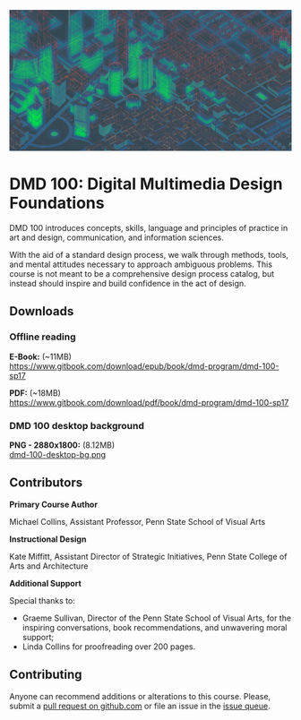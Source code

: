 ![dmd 100 course background art](/assets/dmd100-bg-compressed-cropped.jpg)

# DMD 100: Digital Multimedia Design Foundations

DMD 100 introduces concepts, skills, language and principles of practice in art and design, communication, and information sciences.

With the aid of a standard design process, we walk through methods, tools, and mental attitudes necessary to approach ambiguous problems. This course is not meant to be a comprehensive design process catalog, but instead should inspire and build confidence in the act of design.

## Downloads

### Offline reading

**E-Book:** (~11MB)  
https://www.gitbook.com/download/epub/book/dmd-program/dmd-100-sp17 

**PDF:** (~18MB)  
https://www.gitbook.com/download/pdf/book/dmd-program/dmd-100-sp17

### DMD 100 desktop background

**PNG - 2880x1800:** (8.12MB)  
[dmd-100-desktop-bg.png](https://github.com/dmd-program/dmd-course-graphics/blob/master/dmd-100-desktop-bg.png?raw=true) 

## Contributors

**Primary Course Author**

Michael Collins, Assistant Professor, Penn State School of Visual Arts

**Instructional Design**

Kate Miffitt, Assistant Director of Strategic Initiatives, Penn State College of Arts and Architecture

**Additional Support**

Special thanks to:

* Graeme Sullivan, Director of the Penn State School of Visual Arts, for the inspiring conversations, book recommendations, and unwavering moral support;
* Linda Collins for proofreading over 200 pages.

## Contributing

Anyone can recommend additions or alterations to this course. Please, submit a [pull request on github.com](https://github.com/dmd-program/dmd-100-sp17) or file an issue in the [issue queue](https://github.com/dmd-program/dmd-100-sp17/issues).

